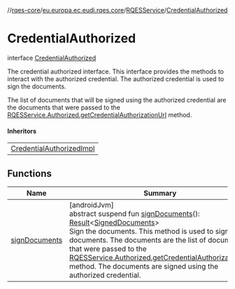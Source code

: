 //[rqes-core](../../../../index.md)/[eu.europa.ec.eudi.rqes.core](../../index.md)/[RQESService](../index.md)/[CredentialAuthorized](index.md)

# CredentialAuthorized

interface [CredentialAuthorized](index.md)

The credential authorized interface. This interface provides the methods to interact with the authorized credential. The authorized credential is used to sign the documents.

The list of documents that will be signed using the authorized credential are the documents that were passed to the [RQESService.Authorized.getCredentialAuthorizationUrl](../-authorized/get-credential-authorization-url.md) method.

#### Inheritors

| |
|---|
| [CredentialAuthorizedImpl](../../-r-q-e-s-service-impl/-credential-authorized-impl/index.md) |

## Functions

| Name | Summary |
|---|---|
| [signDocuments](sign-documents.md) | [androidJvm]<br>abstract suspend fun [signDocuments](sign-documents.md)(): [Result](https://kotlinlang.org/api/latest/jvm/stdlib/kotlin/-result/index.html)&lt;[SignedDocuments](../../-signed-documents/index.md)&gt;<br>Sign the documents. This method is used to sign the documents. The documents are the list of documents that were passed to the [RQESService.Authorized.getCredentialAuthorizationUrl](../-authorized/get-credential-authorization-url.md) method. The documents are signed using the authorized credential. |
